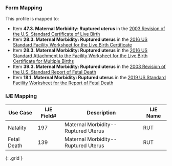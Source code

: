 ### Form Mapping
This profile is mapped to:
 * Item **47.3. Maternal Morbidity: Ruptured uterus** in the [2003 Revision of the U.S. Standard Certificate of Live Birth](https://www.cdc.gov/nchs/data/dvs/birth11-03final-ACC.pdf)
 * Item **28.3. Maternal Morbidity: Ruptured uterus** in the [2016 US Standard Facility Worksheet for the Live Birth Certificate](https://www.cdc.gov/nchs/data/dvs/facility-worksheet-2016-508.pdf)
 * Item **28.3. Maternal Morbidity: Ruptured uterus** in the [2016 US Standard Attachment to the Facility Worksheet for the Live Birth Certificate for Multiple Births](https://www.cdc.gov/nchs/data/dvs/multiple-births-worksheet-2016.pdf)
 * Item **39.3. Maternal Morbidity: Ruptured uterus** in the [2003 Revision of the U.S. Standard Report of Fetal Death](https://www.cdc.gov/nchs/data/dvs/FDEATH11-03finalACC.pdf)
 * Item **18.1. Maternal Morbidity: Ruptured uterus** in the [2019 US Standard Facility Worksheet for the Report of Fetal Death](https://www.cdc.gov/nchs/data/dvs/fetal-death-facility-worksheet-2019-508.pdf)

### IJE Mapping

| **Use Case** | **IJE Field#** | **Description** | **IJE Name** |
| ------------ | -------------- | --------------- | ------------ |
| Natality | 197 | Maternal Morbidity--Ruptured Uterus | RUT |
| Fetal Death | 139 | Maternal Morbidity--Ruptured Uterus | RUT |
{: .grid }
